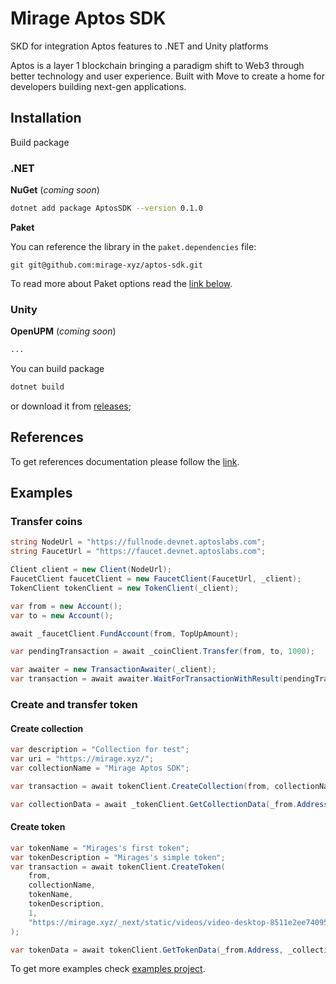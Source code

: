 # Mirage Aptos SDK

SKD for integration Aptos features to .NET and Unity platforms

Aptos is a layer 1 blockchain bringing a paradigm shift to Web3 through better technology and user experience. Built with Move to create a home for developers building next-gen applications.

## Installation

Build package

### .NET

**NuGet** (_coming soon_)
```bash
dotnet add package AptosSDK --version 0.1.0
```
**Paket**

You can reference the library in the ``paket.dependencies`` file:
```
git git@github.com:mirage-xyz/aptos-sdk.git
```
To read more about Paket options read the [link below](https://fsprojects.github.io/Paket/git-dependencies.html).

### Unity

**OpenUPM** (_coming soon_)
```bash
...
```

You can build package

```bash
dotnet build
```
or download it from [releases](https://github.com/mirage-xyz/aptos-sdk/releases);

## References

To get references documentation please follow the [link](https://aptos-docs.mirage.xyz/api/Mirage.Aptos.SDK.html).

## Examples

### Transfer coins
```csharp
string NodeUrl = "https://fullnode.devnet.aptoslabs.com";
string FaucetUrl = "https://faucet.devnet.aptoslabs.com";

Client client = new Client(NodeUrl);
FaucetClient faucetClient = new FaucetClient(FaucetUrl, _client);
TokenClient tokenClient = new TokenClient(_client);

var from = new Account();
var to = new Account();

await _faucetClient.FundAccount(from, TopUpAmount);

var pendingTransaction = await _coinClient.Transfer(from, to, 1000);

var awaiter = new TransactionAwaiter(_client);
var transaction = await awaiter.WaitForTransactionWithResult(pendingTransaction.Hash);
```

### Create and transfer token

#### Create collection

```csharp
var description = "Collection for test";
var uri = "https://mirage.xyz/";
var collectionName = "Mirage Aptos SDK";

var transaction = await tokenClient.CreateCollection(from, collectionName, description, uri);

var collectionData = await _tokenClient.GetCollectionData(_from.Address, _collectionName);
```

#### Create token

```csharp
var tokenName = "Mirages's first token";
var tokenDescription = "Mirages's simple token";
var transaction = await tokenClient.CreateToken(
	from,
	collectionName,
	tokenName,
	tokenDescription,
	1,
	"https://mirage.xyz/_next/static/videos/video-desktop-8511e2ee740953e08e74b95f401399f7.webm"
);

var tokenData = await tokenClient.GetTokenData(_from.Address, _collectionName, _tokenName);
```

To get more examples check [examples project](AptosSDKTest).